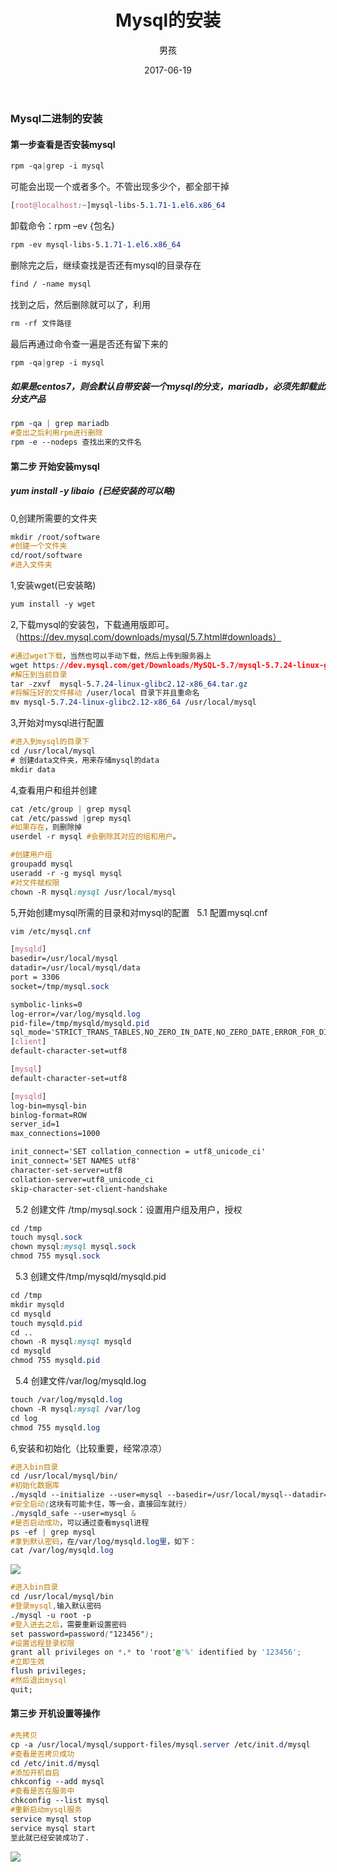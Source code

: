 ﻿---
layout: post
title: 'Mysql的安装'
date: 2017-06-19
author: 男孩
tags: mysql
---
### Mysql二进制的安装
#### 第一步查看是否安装mysql
```css
rpm -qa|grep -i mysql
```
可能会出现一个或者多个。不管出现多少个，都全部干掉
```css
[root@localhost:~]mysql-libs-5.1.71-1.el6.x86_64
```
卸载命令：rpm –ev {包名}
```css
rpm -ev mysql-libs-5.1.71-1.el6.x86_64
```
删除完之后，继续查找是否还有mysql的目录存在
```css
find / -name mysql
```
找到之后，然后删除就可以了，利用 
```css
rm -rf 文件路径
```
最后再通过命令查一遍是否还有留下来的
```css
rpm -qa|grep -i mysql
```
##### 如果是centos7，则会默认自带安装一个mysql的分支，mariadb，必须先卸载此分支产品
```css
rpm -qa | grep mariadb
#查出之后利用rpm进行删除
rpm -e --nodeps 查找出来的文件名
```
#### 第二步 开始安装mysql
#####   yum install -y libaio &nbsp;(已经安装的可以略)
0,创建所需要的文件夹
```css
mkdir /root/software 
#创建一个文件夹
cd/root/software 
#进入文件夹
```
1,安装wget(已安装略)
```css
yum install -y wget
```
2,下载mysql的安装包，下载通用版即可。（https://dev.mysql.com/downloads/mysql/5.7.html#downloads）
```css
#通过wget下载，当然也可以手动下载，然后上传到服务器上
wget https://dev.mysql.com/get/Downloads/MySQL-5.7/mysql-5.7.24-linux-glibc2.12-x86_64.tar.gz
#解压到当前目录
tar -zxvf  mysql-5.7.24-linux-glibc2.12-x86_64.tar.gz 
#将解压好的文件移动 /user/local 目录下并且重命名
mv mysql-5.7.24-linux-glibc2.12-x86_64 /usr/local/mysql
```
3,开始对mysql进行配置
```css
#进入到mysql的目录下
cd /usr/local/mysql
# 创建data文件夹，用来存储mysql的data
mkdir data
```
4,查看用户和组并创建
```css
cat /etc/group | grep mysql
cat /etc/passwd |grep mysql
#如果存在，则删除掉
userdel -r mysql #会删除其对应的组和用户。
```
```css
#创建用户组
groupadd mysql
useradd -r -g mysql mysql
#对文件赋权限
chown -R mysql:mysql /usr/local/mysql
```
5,开始创建mysql所需的目录和对mysql的配置
&nbsp;&nbsp;5.1 配置mysql.cnf
```css
vim /etc/mysql.cnf
```
```css
[mysqld]
basedir=/usr/local/mysql
datadir=/usr/local/mysql/data
port = 3306
socket=/tmp/mysql.sock

symbolic-links=0
log-error=/var/log/mysqld.log
pid-file=/tmp/mysqld/mysqld.pid
sql_mode='STRICT_TRANS_TABLES,NO_ZERO_IN_DATE,NO_ZERO_DATE,ERROR_FOR_DIVISION_BY_ZERO,NO_AUTO_CREATE_USER,NO_ENGINE_SUBSTITUTION'
[client]
default-character-set=utf8

[mysql]
default-character-set=utf8

[mysqld]
log-bin=mysql-bin 
binlog-format=ROW 
server_id=1 
max_connections=1000

init_connect='SET collation_connection = utf8_unicode_ci'
init_connect='SET NAMES utf8'
character-set-server=utf8
collation-server=utf8_unicode_ci
skip-character-set-client-handshake
```
&nbsp;&nbsp;5.2  创建文件 /tmp/mysql.sock：设置用户组及用户，授权
```css
cd /tmp
touch mysql.sock
chown mysql:mysql mysql.sock
chmod 755 mysql.sock
```
&nbsp;&nbsp;5.3 创建文件/tmp/mysqld/mysqld.pid
```css
cd /tmp
mkdir mysqld
cd mysqld
touch mysqld.pid
cd ..
chown -R mysql:mysql mysqld
cd mysqld
chmod 755 mysqld.pid
```
&nbsp;&nbsp;5.4 创建文件/var/log/mysqld.log
```css
touch /var/log/mysqld.log
chown -R mysql:mysql /var/log
cd log
chmod 755 mysqld.log
```
6,安装和初始化（比较重要，经常凉凉）
```css
#进入bin目录
cd /usr/local/mysql/bin/
#初始化数据库
./mysqld --initialize --user=mysql --basedir=/usr/local/mysql--datadir=/usr/local/mysql/data
#安全启动(这块有可能卡住，等一会，直接回车就行)
./mysqld_safe --user=mysql &
#是否启动成功，可以通过查看mysql进程
ps -ef | grep mysql
#拿到默认密码，在/var/log/mysqld.log里，如下：
cat /var/log/mysqld.log
```
![](http://img.wordboy.cn/mysql/mysql_password.png)
```css
#进入bin目录
cd /usr/local/mysql/bin
#登录mysql,输入默认密码
./mysql -u root -p
#登入进去之后，需要重新设置密码
set password=password("123456");
#设置远程登录权限
grant all privileges on *.* to 'root'@'%' identified by '123456';
#立即生效
flush privileges;
#然后退出mysql
quit;

```
#### 第三步 开机设置等操作
```css
#先拷贝
cp -a /usr/local/mysql/support-files/mysql.server /etc/init.d/mysql
#查看是否拷贝成功
cd /etc/init.d/mysql
#添加开机自启
chkconfig --add mysql
#查看是否在服务中
chkconfig --list mysql
#重新启动mysql服务
service mysql stop
service mysql start
至此就已经安装成功了.
```
![](http://img.wordboy.cn/mysql/mysql_end.jpg)